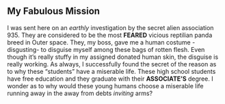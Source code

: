 

## My Fabulous Mission

I was sent here on an *earthly* investigation by the secret alien association 935. They are considered to be the most **FEARED** vicious reptilian panda breed in Outer space. They, my boss, gave me a human costume -disgusting- to disguise myself among these bags of rotten flesh. Even though it’s really stuffy in my assigned donated human skin, the disguise is really working. As always, I successfully found the secret of the reason as to why these “students” have a miserable life. These high school students have free education and they graduate with their **ASSOCIATE’S** degree. I wonder as to why would these young humans choose a miserable life running away in the away from debts *inviting* arms?
